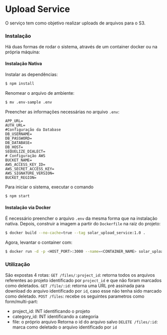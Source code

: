 # Upload Service
O serviço tem como objetivo realizar uploads de arquivos para o S3.

### Instalação

Há duas formas de rodar o sistema, através de um container docker ou na própria máquina:

#### Instalação Nativa
Instalar as dependências:
```sh
$ npm install
```
Renomear o arquivo de ambiente:
```sh
$ mv .env-sample .env
```
Preencher as informações necessárias no arquivo ```.env```:
```env
APP_URL=
AUTH_URL=
#Configuração da Database
DB_USERNAME=
DB_PASSWORD=
DB_DATABASE=
DB_HOST=
SEQUELIZE_DIALECT=
# Configuração AWS
BUCKET_NAME=
AWS_ACCESS_KEY_ID=
AWS_SECRET_ACCESS_KEY=
AWS_SIGNATURE_VERSION=
BUCKET_REGION=
```
Para iniciar o sistema, executar o comando
```sh
$ npm start
```
#### Instalação via Docker
É necessário preencher o arquivo ```.env``` da mesma forma que na instalação nativa. Depois, construir a imagem a partir do ```Dockerfile``` na raiz do projeto:
```sh
$ docker build --no-cache=true --tag solar_upload_service:1.0 .
```
Agora, levantar o container com:
```sh
$ docker run -d -p <HOST_PORT>:3000 --name=<CONTAINER_NAME> solar_upload_service:1.0 
```

### Utilização
São expostas 4 rotas:
```GET /files/:project_id```: retorna todos os arquivos referentes ao projeto identificado por ```project_id``` e que não foram marcados como deletados. 
```GET /file/:id```: retorna uma URL pré assinada para download do arquivo identificado por ```id```, caso esse não tenha sido marcado como deletado. 
```POST /files```: recebe os seguintes parametros como form/multi-part:
 - project_id: INT identificando o projeto
 - category_id: INT identificando a categoria
 - file: o próprio arquivo
 Retorna o id do arquivo salvo
```DELETE /files/:id```: marca como deletado o arquivo identificado por ```id```
